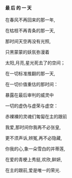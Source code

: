 #### 最 后 的 一 天

在春风不再回来的那一年,

在枯枝不再青条的那一天,

那时间天空再没有光照,

只黑蒙蒙的妖氛弥漫着

太阳,月亮,星光死去了的空间；

在一切标准推翻的那一天,

在一切价值重估的那时间：

暴露在最后审判的威灵中

一切的虚伪与虚荣与虚空：

赤裸裸的灵魂们匍匐在主的跟前

我爱,那时间你我再不必张皇,

更不须声诉,辨冤,再不必隐藏,

你我的心,象一朵雪白的并蒂莲,

在爱的青梗上秀挺,欢欣,鲜妍,

在主的跟前,爱是唯一的荣光.



